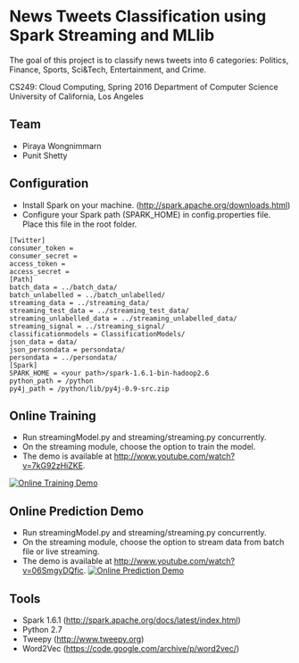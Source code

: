 # News Tweets Classification using Spark Streaming and MLlib
The goal of this project is to classify news tweets into 6 categories: Politics, Finance, Sports, Sci&Tech, Entertainment, and Crime.

CS249: Cloud Computing, Spring 2016
Department of Computer Science
University of California, Los Angeles  

## Team
* Piraya Wongnimmarn
* Punit Shetty

## Configuration
* Install Spark on your machine. (http://spark.apache.org/downloads.html)
* Configure your Spark path (SPARK_HOME) in config.properties file. Place this file in the root folder.
```
[Twitter]
consumer_token =
consumer_secret =
access_token =
access_secret =
[Path]
batch_data = ../batch_data/
batch_unlabelled = ../batch_unlabelled/
streaming_data = ../streaming_data/
streaming_test_data = ../streaming_test_data/
streaming_unlabelled_data = ../streaming_unlabelled_data/
streaming_signal = ../streaming_signal/
classificationmodels = ClassificationModels/
json_data = data/
json_persondata = persondata/
persondata = ../persondata/
[Spark]
SPARK_HOME = <your path>/spark-1.6.1-bin-hadoop2.6
python_path = /python
py4j_path = /python/lib/py4j-0.9-src.zip
```
## Online Training
* Run streamingModel.py and streaming/streaming.py concurrently.
* On the streaming module, choose the option to train the model.
* The demo is available at http://www.youtube.com/watch?v=7kG92zHiZKE.

[![Online Training Demo](http://img.youtube.com/vi/7kG92zHiZKE/0.jpg)](http://www.youtube.com/watch?v=7kG92zHiZKE)

## Online Prediction Demo
* Run streamingModel.py and streaming/streaming.py concurrently.
* On the streaming module, choose the option to stream data from batch file or live streaming.
* The demo is available at http://www.youtube.com/watch?v=06SmgyDQfic.
[![Online Prediction Demo](http://img.youtube.com/vi/06SmgyDQfic/0.jpg)](http://www.youtube.com/watch?v=06SmgyDQfic)

## Tools
* Spark 1.6.1 (http://spark.apache.org/docs/latest/index.html)
* Python 2.7
* Tweepy (http://www.tweepy.org)
* Word2Vec (https://code.google.com/archive/p/word2vec/)